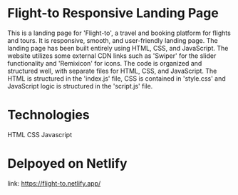 # Flight-to Responsive Landing Page
This is a landing page for 'Flight-to', a travel and booking platform for flights and tours. It is responsive, smooth, and user-friendly landing page.
The landing page has been built entirely using HTML, CSS, and JavaScript.
The website utilizes some external CDN links such as 'Swiper' for the slider functionality and 'Remixicon' for icons. 
The code is organized and structured well, with separate files for HTML, CSS, and JavaScript. 
The HTML is structured in the 'index.js' file, CSS is contained in 'style.css' and JavaScript logic is structured in the 'script.js' file.

# Technologies
HTML
CSS
Javascript

# Delpoyed on Netlify
link: https://flight-to.netlify.app/
